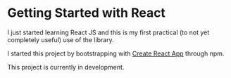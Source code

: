 # Getting Started with React

I just started learning React JS and this is my first practical (to not yet completely useful) use of the library.

I started this project by bootstrapping with [Create React App](https://github.com/facebook/create-react-app) through npm.

This project is currently in development.
